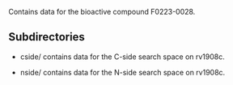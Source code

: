 Contains data for the bioactive compound F0223-0028.

## Subdirectories

- cside/ contains data for the C-side search space on rv1908c.

- nside/ contains data for the N-side search space on rv1908c.


